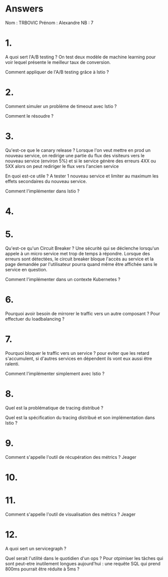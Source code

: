 # Answers

Nom : TRBOVIC
Prénom : Alexandre
NB : 7

# 1.
A quoi sert l'A/B testing ? On test deux modèle de machine learning pour voir lequel présente le meilleur taux de conversion.

Comment appliquer de l'A/B testing grâce à Istio ?

# 2.
Comment simuler un problème de timeout avec Istio ?

Comment le résoudre ?

# 3.
Qu'est-ce que le canary release ? Lorsque l'on veut mettre en prod un nouveau service, on redirige une partie du flux des visiteurs vers le nouveau service (environ 5%) et si le service génère des erreurs 4XX ou 5XX alors on peut rediriger le flux vers l'ancien service

En quoi est-ce utile ? A tester 1 nouveau service et limiter au maximum les effets secondaires du nouveau service.

Comment l'implémenter dans Istio ?

# 4.

# 5.
Qu'est-ce qu'un Circuit Breaker ? Une sécurité qui se déclenche lorsqu'un appele à un micro service met trop de temps à répondre. Lorsque des erreurs sont détectées, le circuit breaker bloque l'accès au service et la page demandée par l'utilisateur pourra quand même être affichée sans le service en question.

Comment l'implémenter dans un contexte Kubernetes ?

# 6.
Pourquoi avoir besoin de mirrorer le traffic vers un autre composant ? Pour effectuer du loadbalancing ?

# 7.
Pourquoi bloquer le traffic vers un service ? pour eviter que les retard s'accumulent, si d'autres services en dépendent ils vont eux aussi être ralenti.

Comment l'implémenter simplement avec Istio ?

# 8.
Quel est la problématique de tracing distribué ?

Quel est la spécification du tracing distribué et son implémentation dans Istio ?

# 9.
Comment s'appelle l'outil de récupération des métrics ? Jeager 

# 10.

# 11.
Comment s'appelle l'outil de visualisation des métrics ? Jeager

# 12.
A quoi sert un servicegraph ?

Quel serait l'utilité dans le quotidien d'un ops ? Pour otpimiser les tâches qui sont peut-etre inutilement longues aujourd'hui : une requête SQL qui prend 800ms pourrait être réduite à 5ms ?

